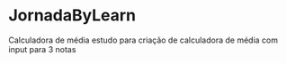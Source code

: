 # JornadaByLearn
Calculadora de média
estudo para criação de calculadora de média com input para 3 notas
